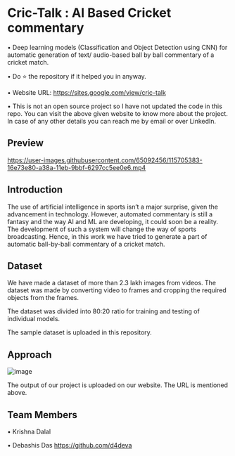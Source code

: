 # Cric-Talk : AI Based Cricket commentary

• Deep learning models (Classification and Object Detection using CNN) for automatic generation of text/ audio-based ball by ball commentary of a cricket match.

• Do ⭐ the repository if it helped you in anyway.

• Website URL: https://sites.google.com/view/cric-talk

• This is not an open source project so I have not updated the code in this repo. You can visit the above given website to know more about the project. In case of any other details you can reach me by email or over LinkedIn.


## Preview

https://user-images.githubusercontent.com/65092456/115705383-16e73e80-a38a-11eb-9bbf-6297cc5ee0e6.mp4


## Introduction

The use of artificial intelligence in sports isn’t a major surprise, given the advancement in technology. However, automated commentary is still a fantasy and the way AI and ML are developing, it could soon be a reality. The development of such a system will change the way of sports broadcasting.  Hence, in this work we have tried to generate a part of automatic ball-by-ball commentary of a cricket match.

## Dataset

We have made a dataset of more than 2.3 lakh images from videos. The dataset was made by converting video to frames and cropping the required objects from the frames.

The dataset was divided into 80:20 ratio for training and testing of individual models.

The sample dataset is uploaded in this repository.

## Approach

![image](https://user-images.githubusercontent.com/65092456/108603571-bdd14d80-73ce-11eb-9b74-221a6fe06404.png)


The output of our project is uploaded on our website. The URL is mentioned above.

## Team Members

• Krishna Dalal


• Debashis Das
 https://github.com/d4deva 
